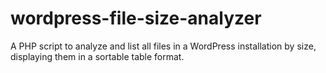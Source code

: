 # wordpress-file-size-analyzer
A PHP script to analyze and list all files in a WordPress installation by size, displaying them in a sortable table format. 
